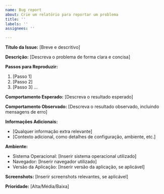 ```yaml
---
name: Bug report
about: Crie um relatório para reportar um problema
title: ''
labels: ''
assignees: ''

---
```


**Título da Issue:** [Breve e descritivo]

**Descrição:**
[Descreva o problema de forma clara e concisa]

**Passos para Reproduzir:**
1. [Passo 1]
2. [Passo 2]
3. [Passo 3]
...

**Comportamento Esperado:**
[Descreva o resultado esperado]

**Comportamento Observado:**
[Descreva o resultado observado, incluindo mensagens de erro]

**Informações Adicionais:**
- [Qualquer informação extra relevante]
- [Contexto adicional, como detalhes de configuração, ambiente, etc.]

**Ambiente:**
- Sistema Operacional: [Inserir sistema operacional utilizado]
- Navegador: [Inserir navegador utilizado]
- Versão da Aplicação: [Inserir versão da aplicação, se aplicável]

**Screenshots:**
[Inserir screenshots relevantes, se aplicável]

**Prioridade:** [Alta/Média/Baixa]
